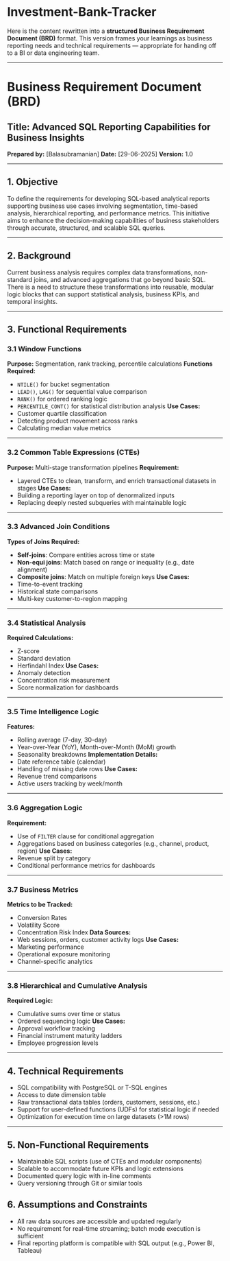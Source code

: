 # Investment-Bank-Tracker
Here is the content rewritten into a **structured Business Requirement Document (BRD)** format. This version frames your learnings as business reporting needs and technical requirements — appropriate for handing off to a BI or data engineering team.

---

# **Business Requirement Document (BRD)**

## Title: Advanced SQL Reporting Capabilities for Business Insights

**Prepared by:** \[Balasubramanian]
**Date:** \[29-06-2025]
**Version:** 1.0

---

## **1. Objective**

To define the requirements for developing SQL-based analytical reports supporting business use cases involving segmentation, time-based analysis, hierarchical reporting, and performance metrics. This initiative aims to enhance the decision-making capabilities of business stakeholders through accurate, structured, and scalable SQL queries.

---

## **2. Background**

Current business analysis requires complex data transformations, non-standard joins, and advanced aggregations that go beyond basic SQL. There is a need to structure these transformations into reusable, modular logic blocks that can support statistical analysis, business KPIs, and temporal insights.

---

## **3. Functional Requirements**

### 3.1 Window Functions

**Purpose:** Segmentation, rank tracking, percentile calculations
**Functions Required:**

* `NTILE()` for bucket segmentation
* `LEAD()`, `LAG()` for sequential value comparison
* `RANK()` for ordered ranking logic
* `PERCENTILE_CONT()` for statistical distribution analysis
  **Use Cases:**
* Customer quartile classification
* Detecting product movement across ranks
* Calculating median value metrics

---

### 3.2 Common Table Expressions (CTEs)

**Purpose:** Multi-stage transformation pipelines
**Requirement:**

* Layered CTEs to clean, transform, and enrich transactional datasets in stages
  **Use Cases:**
* Building a reporting layer on top of denormalized inputs
* Replacing deeply nested subqueries with maintainable logic

---

### 3.3 Advanced Join Conditions

**Types of Joins Required:**

* **Self-joins**: Compare entities across time or state
* **Non-equi joins**: Match based on range or inequality (e.g., date alignment)
* **Composite joins**: Match on multiple foreign keys
  **Use Cases:**
* Time-to-event tracking
* Historical state comparisons
* Multi-key customer-to-region mapping

---

### 3.4 Statistical Analysis

**Required Calculations:**

* Z-score
* Standard deviation
* Herfindahl Index
  **Use Cases:**
* Anomaly detection
* Concentration risk measurement
* Score normalization for dashboards

---

### 3.5 Time Intelligence Logic

**Features:**

* Rolling average (7-day, 30-day)
* Year-over-Year (YoY), Month-over-Month (MoM) growth
* Seasonality breakdowns
  **Implementation Details:**
* Date reference table (calendar)
* Handling of missing date rows
  **Use Cases:**
* Revenue trend comparisons
* Active users tracking by week/month

---

### 3.6 Aggregation Logic

**Requirement:**

* Use of `FILTER` clause for conditional aggregation
* Aggregations based on business categories (e.g., channel, product, region)
  **Use Cases:**
* Revenue split by category
* Conditional performance metrics for dashboards

---

### 3.7 Business Metrics

**Metrics to be Tracked:**

* Conversion Rates
* Volatility Score
* Concentration Risk Index
  **Data Sources:**
* Web sessions, orders, customer activity logs
  **Use Cases:**
* Marketing performance
* Operational exposure monitoring
* Channel-specific analytics

---

### 3.8 Hierarchical and Cumulative Analysis

**Required Logic:**

* Cumulative sums over time or status
* Ordered sequencing logic
  **Use Cases:**
* Approval workflow tracking
* Financial instrument maturity ladders
* Employee progression levels

---

## **4. Technical Requirements**

* SQL compatibility with PostgreSQL or T-SQL engines
* Access to date dimension table
* Raw transactional data tables (orders, customers, sessions, etc.)
* Support for user-defined functions (UDFs) for statistical logic if needed
* Optimization for execution time on large datasets (>1M rows)

---

## **5. Non-Functional Requirements**

* Maintainable SQL scripts (use of CTEs and modular components)
* Scalable to accommodate future KPIs and logic extensions
* Documented query logic with in-line comments
* Query versioning through Git or similar tools

## **6. Assumptions and Constraints**

* All raw data sources are accessible and updated regularly
* No requirement for real-time streaming; batch mode execution is sufficient
* Final reporting platform is compatible with SQL output (e.g., Power BI, Tableau)
